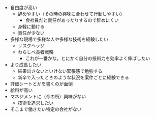 - 自由度が高い
  - 辞めやすい（その時の興味に合わせて行動しやすい）
    - 会社員だと責任があったりするので辞めにくい
  - 身軽に動ける
  - 責任が少ない
- 多様な現場で多様な人や多様な技術を経験したい
  - リスクヘッジ
  - わらしべ長者戦略
    - これが一番かな。とにかく自分の技術力を効率よく伸ばしたい
- より成長したい
  - 結果出さないといけない緊張感で勉強する
  - 新卒で入ったときのような状況を案件ごとに経験できる
- 評価シートとかを書くのが面倒
- 給料が高い
- マネジメントに（今の所）興味がない
  - 技術を追求したい
- そこまで働きたい特定の会社がない
